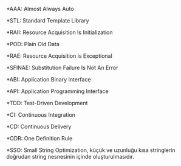*AAA: Almost Always Auto

*STL: Standard Template Library

*RAII: Resource Acquisition Is Initialization

*POD: Plain Old Data

*RAE: Resource Acquisition is Exceptional

*SFINAE: Substitution Failure Is Not An Error

*ABI: Application Binary Interface

*API: Application Programming Interface

*TDD: Test-Driven Development

*CI: Continuous Integration

*CD: Continuous Delivery

*ODR: One Definition Rule

*SSO: Small String Optimization, küçük ve uzunluğu kısa stringlerin doğrudan string nesnesinin içinde oluşturulmasıdır. 
